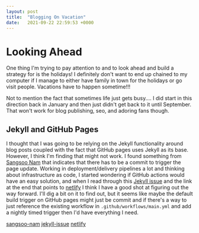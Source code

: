 ```yaml
---
layout: post
title:  "Blogging On Vacation"
date:   2021-09-22 22:59:53 +0000
---
```


# Looking Ahead
One thing I'm trying to pay attention to and to look ahead and build a strategy for is the holidays! I definitely don't want to end up chained to my computer if I manage to either have family in town for the holidays or go visit people. Vacations have to happen sometime!!!

Not to mention the fact that sometimes life just gets busy.... I did start in this direction back in January and then just didn't get back to it until September. That won't work for blog publishing, seo, and adoring fans though.

## Jekyll and GitHub Pages
I thought that I was going to be relying on the Jekyll functionality around blog posts coupled with the fact that GitHub pages uses Jekyll as its base. However, I think I'm finding that might not work. I found something from [Sangsoo Nam](sangsoo-nam) that indicates that there has to be a commit to trigger the page update. Working in deployment/delivery pipelines a lot and thinking about infrastructure as code, I started wondering if GitHub actions would have an easy solution, and  when I read through this [Jekyll issue](jekyll-issue) and the link at the end that points to [netlify](netlify) I think I have a good shot at figuring out the way forward. I'll dig a bit on it to find out, but it seems like maybe the default build trigger on GitHub pages might just be commit and if there's a way to just reference the existing workflow in ```.github/workflows/main.yml``` and add a nightly timed trigger then I'd have everything I need.

[sangsoo-nam](http://sangsoonam.github.io/2018/12/27/writing-upcoming-posts-in-github-pages.html#:~:text=only%20when%20there%20is%20a%20new%20commit)
[jekyll-issue](https://github.com/jekyll/jekyll/issues/6536#:~:text=till%20a%20new%20build%20is%20triggered)
[netlify](https://answers.netlify.com/t/scheduling-builds-and-deploys-with-netlify/2563/9#:~:text=easy%20to%20use-,GitHub%20Actions,to%20schedule%20builds,-.)